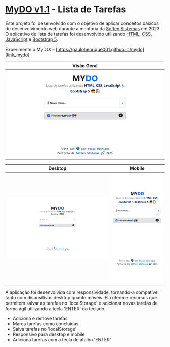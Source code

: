 # [MyDO v1.1][link_mydo] - Lista de Tarefas
Este projeto foi desenvolvido com o objetivo de aplicar conceitos básicos de desenvolvimento web durante a mentoria da [Soften Sistemas][link_soften_sistemas] em 2023. O aplicativo de lista de tarefas foi desenvolvido utilizando [HTML][link_html], [CSS][link_css], [JavaScript][link_javascript] e [Bootstrap 5][link_bootstrap5]. 

Experimente o MyDO: – [https://paulohenrique001.github.io/mydo][link_mydo]

| Visão Geral |
|----------|
|![screenshot](./assets/overview.gif)|

| Desktop | Mobile |
|----------|----------|
|![screenshot](./assets/screenshot_desktop.png)|![screenshot](./assets/screenshot_mobile.png)|

A aplicação foi desenvolvida com responsividade, tornando-a compatível tanto com dispositivos desktop quanto móveis. Ela oferece recursos que permitem salvar as tarefas no 'localStorage' e adicionar novas tarefas de forma ágil utilizando a tecla 'ENTER' do teclado.

- Adiciona e remove tarefas
- Marca tarefas como concluídas
- Salva tarefas no 'localStorage'
- Responsivo para desktop e mobile
- Adiciona tarefas com a tecla de atalho 'ENTER'

[link_mydo]: <https://paulohenrique001.github.io/mydo/>
[link_soften_sistemas]: <https://www.softensistemas.com.br/>
[link_html]: <https://www.w3schools.com/html/default.asp>
[link_css]: <https://www.w3schools.com/css/default.asp>
[link_javascript]: <https://www.w3schools.com/js/default.asp>
[link_bootstrap5]: <https://getbootstrap.com/docs/5.3/getting-started/introduction/>
